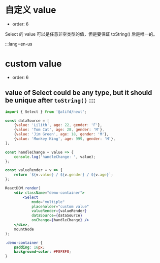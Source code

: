 # 自定义 value

- order: 6

Select 的 value 可以是任意非空类型的值，但是要保证 toString() 后是唯一的。

:::lang=en-us
# custom value

- order: 6

value of Select could be any type, but it should be unique after `toString()`
:::
---

````jsx
import { Select } from '@alifd/next';

const dataSource = [
    {value: 'Lilith', age: 22, gender: 'F'},
    {value: 'Tom Cat', age: 28, gender: 'M'},
    {value: 'Jim Green', age: 18, gender: 'M'},
    {value: 'Monkey King', age: 999, gender: 'M'},
];

const handleChange = value => {
    console.log('handleChange: ', value);
};

const valueRender = v => {
    return `${v.value} / ${v.gender} / ${v.age}`;
};

ReactDOM.render(
    <div className="demo-container">
        <Select
            mode="multiple"
            placeholder="custom value"
            valueRender={valueRender}
            dataSource={dataSource}
            onChange={handleChange} />
    </div>,
    mountNode
);
````

````css
.demo-container {
    padding: 16px;
    background-color: #F8F8F8;
}
````
